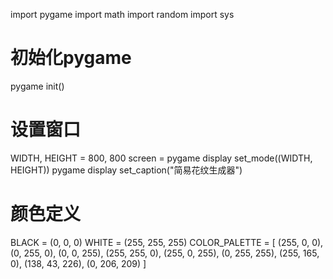 
import pygame
import math
import random
import sys
 
# 初始化pygame
pygame init()
 
# 设置窗口
WIDTH, HEIGHT = 800, 800
screen = pygame display set_mode((WIDTH, HEIGHT))
pygame display set_caption("简易花纹生成器")
 
# 颜色定义
BLACK = (0, 0, 0)
WHITE = (255, 255, 255)
COLOR_PALETTE = [
    (255, 0, 0), (0, 255, 0), (0, 0, 255),
    (255, 255, 0), (255, 0, 255), (0, 255, 255),
    (255, 165, 0), (138, 43, 226), (0, 206, 209)
]
